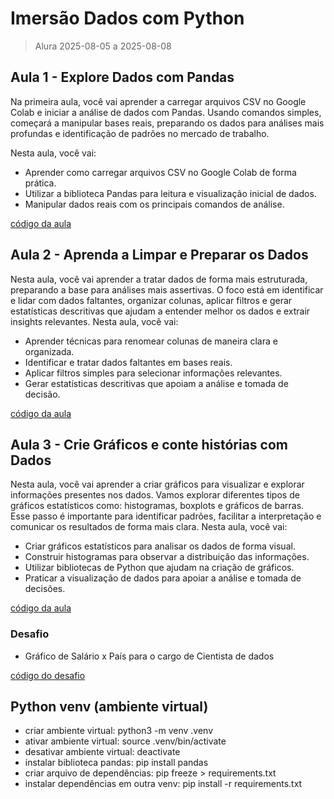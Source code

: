 # Imersão Dados com Python

> Alura 2025-08-05 a 2025-08-08

## Aula 1 - Explore Dados com Pandas

Na primeira aula, você vai aprender a carregar arquivos CSV no Google Colab e iniciar a análise de dados com Pandas. Usando comandos simples, começará a manipular bases reais, preparando os dados para análises mais profundas e identificação de padrões no mercado de trabalho.

Nesta aula, você vai:

- Aprender como carregar arquivos CSV no Google Colab de forma prática.
- Utilizar a biblioteca Pandas para leitura e visualização inicial de dados.
- Manipular dados reais com os principais comandos de análise.

[código da aula](/src/aula-01/aula-01.py)

## Aula 2 - Aprenda a Limpar e Preparar os Dados

Nesta aula, você vai aprender a tratar dados de forma mais estruturada, preparando a base para análises mais assertivas. O foco está em identificar e lidar com dados faltantes, organizar colunas, aplicar filtros e gerar estatísticas descritivas que ajudam a entender melhor os dados e extrair insights relevantes.
Nesta aula, você vai:

- Aprender técnicas para renomear colunas de maneira clara e organizada.
- Identificar e tratar dados faltantes em bases reais.
- Aplicar filtros simples para selecionar informações relevantes.
- Gerar estatísticas descritivas que apoiam a análise e tomada de decisão.

[código da aula](/src/aula-02/aula-02.py)

## Aula 3 - Crie Gráficos e conte histórias com Dados

Nesta aula, você vai aprender a criar gráficos para visualizar e explorar informações presentes nos dados. Vamos explorar diferentes tipos de gráficos estatísticos como: histogramas, boxplots e gráficos de barras. Esse passo é importante para identificar padrões, facilitar a interpretação e comunicar os resultados de forma mais clara.
Nesta aula, você vai:

- Criar gráficos estatísticos para analisar os dados de forma visual.
- Construir histogramas para observar a distribuição das informações.
- Utilizar bibliotecas de Python que ajudam na criação de gráficos.
- Praticar a visualização de dados para apoiar a análise e tomada de decisões.

[código da aula](/src/aula-03/aula-03.py)

### Desafio

- Gráfico de Salário x País para o cargo de Cientista de dados

[código do desafio](/src/aula-03/desafio-aula-03.py)

## Python venv (ambiente virtual)

- criar ambiente virtual: python3 -m venv .venv
- ativar ambiente virtual: source .venv/bin/activate
- desativar ambiente virtual: deactivate
- instalar biblioteca pandas: pip install pandas
- criar arquivo de dependências: pip freeze > requirements.txt
- instalar dependências em outra venv: pip install -r requirements.txt
